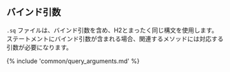 ## バインド引数

`.sq` ファイルは、バインド引数を含め、H2とまったく同じ構文を使用します。
ステートメントにバインド引数が含まれる場合、関連するメソッドには対応する引数が必要になります。

{% include 'common/query_arguments.md' %}